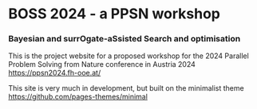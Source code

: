# BOSS 2024 - a PPSN workshop
### Bayesian and surrOgate-aSsisted Search and optimisation

This is the project website for a proposed workshop for the 2024 Parallel Problem Solving from Nature conference in Austria 2024 https://ppsn2024.fh-ooe.at/

This site is very much in development, but built on the minimalist theme https://github.com/pages-themes/minimal
